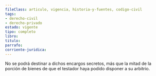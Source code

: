 ```yaml
---
fileClass: articulo, vigencia, historia-y-fuentes, codigo-civil
tags:
- derecho-civil
- derecho-privado
estado: vigente
tipo: completo
libro:
titulo:
parrafo:
corriente-juridica:
---
```

No se podrá destinar a dichos encargos secretos, más que la mitad de la porción de bienes de que el testador haya podido disponer a su arbitrio.